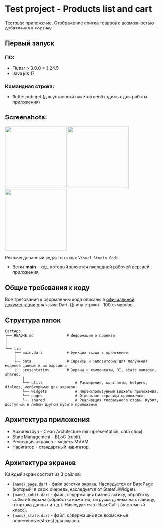 # Test project - Products list and cart

Тестовое приложение. Отображение списка товаров с возможностью добавления в корзину

## Первый запуск
### ПО:
- Flutter > 3.0.0 < 3.24.5
- Java jdk 17
### Командная строка:
- flutter pub get (для установки пакетов необходимых для работы приложения)

## Screenshots:
<img src="https://github.com/user-attachments/assets/89ba94f0-e418-468b-a834-e6984ac5a4fe" width="200">
<img src="https://github.com/user-attachments/assets/eeb805e9-5988-4fa7-b8d9-40be807dbe6f" width="200">
<img src="https://github.com/user-attachments/assets/e9da4475-0a38-4f85-beaf-7f9ceefb3eee" width="200">

Рекомендованный редактор кода: `Visual Studio Code`.
- Ветка **main** - код, который является последней рабочей версией приложения.

## Общие требования к коду

Все требования к оформлению кода описаны в [официальной документации](https://dart.dev/guides/language/effective-dart/style) для языка Dart.
Длина строки - 100 символов.

## Структура папок

    CartApp
    ├── README.md               # Информация о проекте.
    │
    |
    └── lib                    
        ├── main.dart           # Функция входа в приложение.
        │
        ├── data                # Сервисы и репозитории для получения моделей данных и их парсинга
        ├── presentation        # Экраны и компоненты, DI, state manager, shared.
            │
            └── utils               # Расширения, константы, helpers, dialogs, необходимые для экранов.
            └── widgets             # Переиспользуемые виджеты приложения.
            └── pages               # Отдельные страницы приложения.
            └── shared              # Реализация глобального стора. Кубит, доступный в любом другом кубите приложения

## Архитектура приложения

- Архитектруа - Clean Architecture mini (presentation, data слои).
- State Management - BLoC (cubit).
- Релизация экранов - модель MVVM.
- Навигатор - стандартный навигатор.

## Архитектура экранов

Каждый экран состоит из 3 файлов:

- `{name}_page.dart` - файл верстки экрана. Наследуется от BasePage (который, в свою очередь, наследуется от StatefulWidget).
- `{name}_cubit.dart` - файл, содержащий бизнес логику, обработку событий экрана (обработка нажатия, загрузка данных на страницу, отправка данных и т.д.). Наследуется от BaseCubit (кастомный класс).
- `{name}_state.dart` - файл, содержащий все возможные переменные(states) для экрана.